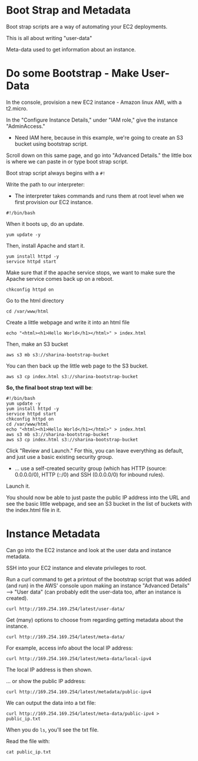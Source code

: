 # Boot Strap and Metadata
Boot strap scripts are a way of automating your EC2 deployments.

This is all about writing "user-data"

Meta-data used to get information about an instance.

# Do some Bootstrap - Make User-Data
In the console, provision a new EC2 instance - Amazon linux AMI, with a t2.micro.

In the "Configure Instance Details," under "IAM role," give the instance "AdminAccess."
* Need IAM here, because in this example, we're going to create an S3 bucket using bootstrap script.

Scroll down on this same page, and go into "Advanced Details." the little box is where we can paste in or type boot strap script. 

Boot strap script always begins with a `#!`

Write the path to our interpreter:
* The interpreter takes commands and runs them at root level when we first provision our EC2 instance.
```
#!/bin/bash
```

When it boots up, do an update.
```
yum update -y
```

Then, install Apache and start it.
```
yum install httpd -y
service httpd start
```

Make sure that if the apache service stops, we want to make sure the Apache service comes back up on a reboot. 
```
chkconfig httpd on
```

Go to the html directory
```
cd /var/www/html
```

Create a little webpage and write it into an html file
```
echo "<html><h1>Hello World</h1></html>" > index.html
```

Then, make an S3 bucket
```
aws s3 mb s3://sharina-bootstrap-bucket
```

You can then back up the little web page to the S3 bucket.
```
aws s3 cp index.html s3://sharina-bootstrap-bucket
```

**So, the final boot strap text will be**:
```
#!/bin/bash
yum update -y
yum install httpd -y
service httpd start
chkconfig httpd on
cd /var/www/html
echo "<html><h1>Hello World</h1></html>" > index.html
aws s3 mb s3://sharina-bootstrap-bucket
aws s3 cp index.html s3://sharina-bootstrap-bucket
```

Click "Review and Launch." For this, you can leave everything as default, and just use a basic existing security group.
*  ... use a self-created security group (which has HTTP (source: 0.0.0.0/0), HTTP (::/0) and SSH (0.0.0.0/0) for inbound rules).

Launch it. 

You should now be able to just paste the public IP address into the URL and see the basic little webpage, and see an S3 bucket in the list of buckets with the index.html file in it. 

# Instance Metadata
Can go into the EC2 instance and look at the user data and instance metadata.

SSH into your EC2 instance and elevate privileges to root. 

Run a curl command to get a printout of the bootstrap script that was added (and run) in the AWS' console upon making an instance "Advanced Details" --> "User data" (can probably edit the user-data too, after an instance is created).
```
curl http://169.254.169.254/latest/user-data/
```

Get (many) options to choose from regarding getting metadata about the instance.
```
curl http://169.254.169.254/latest/meta-data/
```

For example, access info about the local IP address:
```
curl http://169.254.169.254/latest/meta-data/local-ipv4
```
The local IP address is then shown. 

... or show the public IP address:
```
curl http://169.254.169.254/latest/metadata/public-ipv4
```


We can output the data into a txt file:
```
curl http://169.254.169.254/latest/meta-data/public-ipv4 > public_ip.txt
```

When you do `ls`, you'll see the txt file.

Read the file with:
```
cat public_ip.txt
```